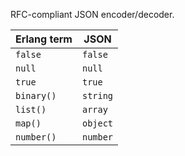 RFC-compliant JSON encoder/decoder.

| Erlang term | JSON     |
| ----------- | -------- |
| `false`     | `false`  |
| `null`      | `null`   |
| `true`      | `true`   |
| `binary()`  | `string` |
| `list()`    | `array`  |
| `map()`     | `object` |
| `number()`  | `number` |
